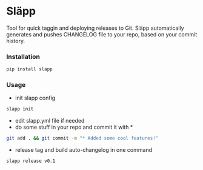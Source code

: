 # Släpp

Tool for quick taggin and deploying releases to Git. Släpp automatically generates and pushes CHANGELOG file to your repo, based on your commit history.

### Installation
```bash
pip install slapp
```

### Usage
- init slapp config
```bash
slapp init
```
- edit slapp.yml file if needed
- do some stuff in your repo and commit it with * 
```bash
git add . && git commit -m "* Added some cool features!"
```
- release tag and build auto-changelog in one command
```bash
slapp release v0.1
```

